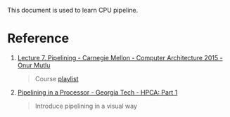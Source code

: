 This document is used to learn CPU pipeline.

# Reference

1. [Lecture 7. Pipelining - Carnegie Mellon - Computer Architecture 2015 - Onur Mutlu](https://www.youtube.com/watch?v=dKXbONPqBNY)

    > Course [playlist](https://www.youtube.com/playlist?list=PL5PHm2jkkXmi5CxxI7b3JCL1TWybTDtKq)

2. [Pipelining in a Processor - Georgia Tech - HPCA: Part 1](https://www.youtube.com/watch?v=eVRdfl4zxfI)

    > Introduce pipelining in a visual way
